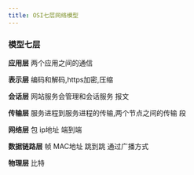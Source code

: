 ```yaml
---
title: OSI七层网络模型
---
```


### 模型七层

**应用层**   两个应用之间的通信

**表示层**  编码和解码,https加密,压缩

**会话层** 网站服务会管理和会话服务   报文

**传输层**  服务进程到服务进程的传输,两个节点之间的传输  段

**网络层**  包  ip地址 端到端

**数据链路层** 帧 MAC地址 跳到跳 通过广播方式

**物理层** 比特 
